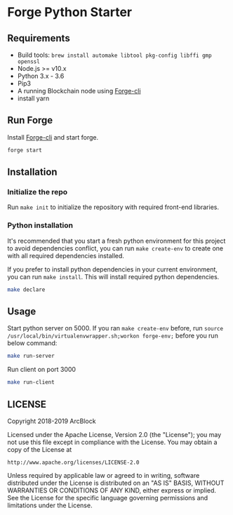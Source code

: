 # Forge Python Starter

## Requirements

- Build tools: `brew install automake libtool pkg-config libffi gmp openssl`
- Node.js >= v10.x
- Python 3.x - 3.6
- Pip3
- A running Blockchain node using [Forge-cli](https://docs.arcblock.io/forge/latest/tools/forge_cli.html)
- install yarn

## Run Forge
Install [Forge-cli](https://docs.arcblock.io/forge/latest/tools/forge_cli.html) and start forge.
```bash
forge start
```

## Installation

### Initialize the repo

Run `make init` to initialize the repository with required front-end libraries.

### Python installation

It's recommended that you start a fresh python environment for this project to avoid dependencies conflict, you can run `make create-env` to create one with all required dependencies installed.

If you prefer to install python dependencies in your current environment, you can run `make install`. This will install required python dependencies.

```bash
make declare
```

## Usage

Start python server on 5000. If you ran `make create-env` before, run `source /usr/local/bin/virtualenvwrapper.sh;workon forge-env;` before you run below command:

```bash
make run-server
```

Run client on port 3000

```bash
make run-client
```

## LICENSE

Copyright 2018-2019 ArcBlock

Licensed under the Apache License, Version 2.0 (the "License");
you may not use this file except in compliance with the License.
You may obtain a copy of the License at

    http://www.apache.org/licenses/LICENSE-2.0

Unless required by applicable law or agreed to in writing, software
distributed under the License is distributed on an "AS IS" BASIS,
WITHOUT WARRANTIES OR CONDITIONS OF ANY KIND, either express or implied.
See the License for the specific language governing permissions and
limitations under the License.
